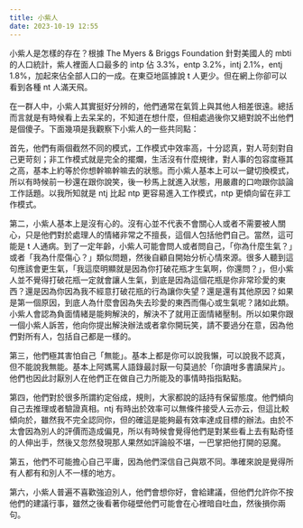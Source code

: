 ```yaml
---
title: 小紫人
date: 2023-10-19 12:55
---
```

小紫人是怎樣的存在？根據 The Myers & Briggs Foundation 針對美國人的 mbti 的人口統計，紫人裡面人口最多的 intp 佔 3.3%，entp 3.2%，intj 2.1%，entj 1.8%，加起來佔全部人口的一成。在東亞地區據說 t 人更少。但在網上你卻可以看到各種 nt 人滿天飛。

在一群人中，小紫人其實挺好分辨的，他們通常在氣質上與其他人相差很遠。總括而言就是有時候看上去呆呆的，不知道在想什麼，但相處過後你又絕對說不出他們是個傻子。下面幾項是我觀察下小紫人的一些共同點：

首先，他們有兩個截然不同的模式，工作模式中效率高，十分認真，對人苛刻對自己更苛刻；非工作模式就是完全的擺爛，生活沒有什麼規律，對人事的包容度極其之高，基本上約等於你想幹嘛幹嘛去的狀態。而小紫人基本上可以一鍵切換模式，所以有時候前一秒還在跟你說笑，後一秒馬上就進入狀態，用嚴肅的口吻跟你談論工作話題。以我所知就是 ntj 比起 ntp 更容易進入工作模式，ntp 更傾向留在非工作模式。

第二，小紫人基本上是沒有心的。沒有心並不代表不會關心人或者不需要被人關心，只是他們對於處理人的情緒非常之不擅長，這個人包括他們自己。當然，這可能是 t 人通病。到了一定年齡，小紫人可能會問人或者問自己，「你為什麼生氣？」或者「我為什麼傷心？」類似問題，然後自顧自開始分析心情來源。很多人聽到這句應該會更生氣，「我這麼明顯就是因為你打破花瓶才生氣啊，你還問？」，但小紫人並不覺得打破花瓶一定就會讓人生氣，到底是因為這個花瓶是你非常珍愛的東西？還是因為你因為我不經意打破花瓶的行為讓你失望？還是還有其他原因？如果是第一個原因，到底人為什麼會因為失去珍愛的東西而傷心或生氣呢？諸如此類。小紫人會認為負面情緒是能夠解決的，解決不了就用正面情緒壓制。所以如果你跟一個小紫人訴苦，他向你提出解決辦法或者拿你開玩笑，請不要過分在意，因為他們對所有人，包括自己都是一樣的。

第三，他們極其害怕自己「無能」。基本上都是你可以說我懶，可以說我不認真，但不能說我無能。基本上阿媽罵人語錄最討厭一句莫過於「你讀咁多書讀屎片」。他們也因此討厭別人在他們正在做自己力所能及的事情時指指點點。

第四，他們對於很多所謂約定俗成，規則，大家都說的話持有保留態度。他們傾向自己去推理或者驗證真相。ntj 有時出於效率可以無條件接受人云亦云，但這比較傾向於，雖然我不完全認同你，但的確這是能夠最有效率達成目標的辦法。由於不太會因為別人的評價而造成偏見，所以有時候會覺得他們是對某些看上去有點奇怪的人伸出手，然後又忽然發現那人果然如評論般不堪，一巴掌把他打開的惡魔。

第五，他們不可能擔心自己平庸，因為他們深信自己與眾不同。準確來說是覺得所有人都有和別人不一樣的地方。

第六，小紫人普遍不喜歡強迫別人，他們會想你好，會給建議，但他們允許你不按他們的建議行事，雖然之後看著你碰壁他們可能會在心裡暗自吐血，然後損你兩句。

